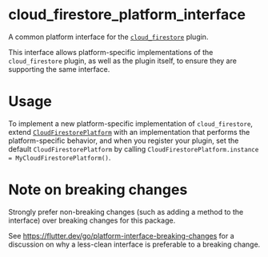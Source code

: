 # cloud_firestore_platform_interface

A common platform interface for the [`cloud_firestore`][1] plugin.

This interface allows platform-specific implementations of the `cloud_firestore`
plugin, as well as the plugin itself, to ensure they are supporting the
same interface.

# Usage

To implement a new platform-specific implementation of `cloud_firestore`, extend
[`CloudFirestorePlatform`][2] with an implementation that performs the
platform-specific behavior, and when you register your plugin, set the default
`CloudFirestorePlatform` by calling
`CloudFirestorePlatform.instance = MyCloudFirestorePlatform()`.

# Note on breaking changes

Strongly prefer non-breaking changes (such as adding a method to the interface)
over breaking changes for this package.

See https://flutter.dev/go/platform-interface-breaking-changes for a discussion
on why a less-clean interface is preferable to a breaking change.

[1]: ../cloud_firestore
[2]: lib/cloud_firestore_platform_interface.dart
